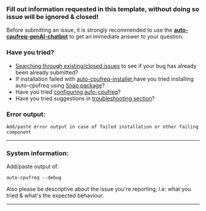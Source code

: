 ### Fill out information requested in this template, without doing so issue will be ignored & closed!

Before submitting an issue, it is strongly recommended to use the **[auto-cpufreq-genAI-chatbot](https://foolcontrol.org/?p=4903)** to get an immediate answer to your question.

### Have you tried?

- [Searching through existing/closed issues](https://github.com/AdnanHodzic/auto-cpufreq/issues) to see if your bug has already been already submitted? 
- If installation failed with [auto-cpufreq-installer](https://github.com/AdnanHodzic/auto-cpufreq/#auto-cpufreq-installer),have you tried installing auto-cpufreq using [Snap package](https://github.com/AdnanHodzic/auto-cpufreq/#snap-store)?
- Have you tried [configuring auto-cpufreq](https://github.com/AdnanHodzic/auto-cpufreq/#configuring-auto-cpufreq)?
- Have you tried suggestions in [troubleshooting section](https://github.com/AdnanHodzic/auto-cpufreq#troubleshooting)?

### Error output:
```text
Add/paste error output in case of failed installation or other failing component
```
---

### System information:

Add/paste output of:

```
auto-cpufreq --debug
```

Also please be descriptive about the issue you're reporting, i.e: what you tried & what's the expected behaviour.

---
